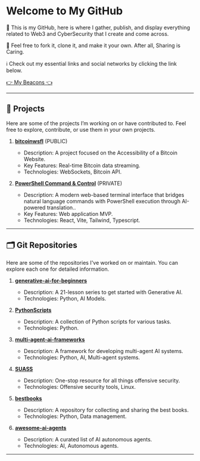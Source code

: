 # Welcome to My GitHub

👋 This is my GitHub, here is where I gather, publish, and display everything related to Web3 and CyberSecurity that I create and come across.

🧰 Feel free to fork it, clone it, and make it your own. After all, Sharing is Caring.

ℹ️ Check out my essential links and social networks by clicking the link below.

[👉 My Beacons 👈](https://beacons.ai/ricardo_leal_)

---

## 🚀 Projects

Here are some of the projects I’m working on or have contributed to. Feel free to explore, contribute, or use them in your own projects.

1. **[bitcoinwsfl](https://github.com/RLealz/bitcoinwsfl)** (PUBLIC)
   - Description: A project focused on the Accessibility of a Bitcoin Website.
   - Key Features: Real-time Bitcoin data streaming.
   - Technologies: WebSockets, Bitcoin API.

2. **[PowerShell Command & Control](https://github.com/RLealz/powershell-command-control)** (PRIVATE)
   - Description: A modern web-based terminal interface that bridges natural language commands with PowerShell execution through AI-powered translation.. 
   - Key Features: Web application MVP.
   - Technologies: React, Vite, Tailwind, Typescript.

---

## 🗂️ Git Repositories

Here are some of the repositories I've worked on or maintain. You can explore each one for detailed information.

1. **[generative-ai-for-beginners](https://github.com/RLealz/generative-ai-for-beginners)**
   - Description: A 21-lesson series to get started with Generative AI.
   - Technologies: Python, AI Models.

2. **[PythonScripts](https://github.com/RLealz/PythonScripts)**
   - Description: A collection of Python scripts for various tasks.
   - Technologies: Python.

3. **[multi-agent-ai-frameworks](https://github.com/RLealz/multi-agent-ai-frameworks)**
   - Description: A framework for developing multi-agent AI systems.
   - Technologies: Python, AI, Multi-agent systems.

4. **[SUASS](https://github.com/RLealz/SUASS)**
   - Description: One-stop resource for all things offensive security.
   - Technologies: Offensive security tools, Linux.

5. **[bestbooks](https://github.com/RLealz/bestbooks)**
   - Description: A repository for collecting and sharing the best books.
   - Technologies: Python, Data management.

6. **[awesome-ai-agents](https://github.com/RLealz/awesome-ai-agents)**
   - Description: A curated list of AI autonomous agents.
   - Technologies: AI, Autonomous agents.
   
---
